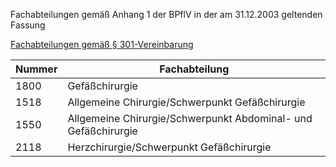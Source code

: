 Fachabteilungen gemäß Anhang 1 der BPflV in der am 31.12.2003 geltenden Fassung

[Fachabteilungen gemäß § 301-Vereinbarung ](file:///C:/Users/agnes/Documents/EAGLE/Innovation_Lab/Literatur/Qualitätsbericht/Fachabteilungsschluessel_%C2%A73011_SGB_V.pdf)

| Nummer | Fachabteilung                                                  |
| ------ | -------------------------------------------------------------- |
| 1800   | Gefäßchirurgie                                                 |
| 1518   | Allgemeine Chirurgie/Schwerpunkt Gefäßchirurgie                |
| 1550   | Allgemeine Chirurgie/Schwerpunkt Abdominal- und Gefäßchirurgie |
| 2118   | Herzchirurgie/Schwerpunkt Gefäßchirurgie                       |

